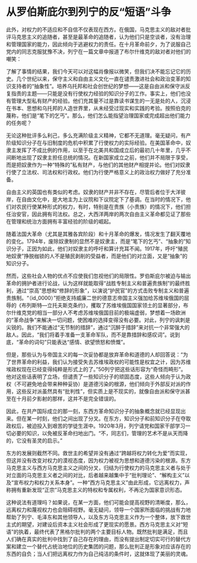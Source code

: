 # 从罗伯斯庇尔到列宁的反“短语”斗争

此外，对权力的不适应和不自信不仅表现在西方。在俄国，马克思主义的敌对者批评马克思主义的追随者，甚至是最革命的追随者，认为他们只是空谈者，没有治理和管理国家的能力，因此倾向于逃避权力的责任。在十月革命前夕，为了说服自己党内的同志克服犹豫不决，列宁在一篇文章中报道了布尔什维克的敌对者对他们的嘲笑：

了解了事情的结果，我们今天可以对这幅肖像报以微笑，但我们决不能忘记它的历史。几个世纪以来，保守主义和自由主义文化一直在谴责激进社会和政治变革的知识支持者的“抽象性”。培养乌托邦和社会创世纪的梦想——这是自由派和保守派反复指责的主题——只能是没有行使权力经验的知识分子的工作。事实上，他们也没有管理大型私有财产的经验。他们充其量不过是靠读书谋生的一无是处的人，沉浸在书本、思想和乌托邦的人造世界里，从未经受过现实和实践的考验。按照伯克的蔑称，他们是“笔下的乞丐”。那么，他们怎么能指望治理国家或完成超出他们能力的任务呢？

无论这种批评多么利己，多么充满阶级主义精神，它都不无道理。毫无疑问，有产阶级知识分子在与旧制度的危机中积累了行使权力的实际经验。在美国革命中，奴隶主发挥了不成比例的作用，以至于在北美共和国成立后的最初几十年里，几乎不间断地出现了奴隶主担任总统的情况。在新国家成立之前，他们并不局限于享受，而是把奴隶作为一种“特殊的”私有财产，与他们的其他财产相提并论。他们对奴隶行使了立法权、司法权和行政权。他们为行使严格意义上的政治权力做好了充分准备。

自由主义的英国也有类似的考虑。奴隶的财产并非不存在，尽管后者位于大洋彼岸，在自由文化中，是大地主为上议院和下议院定下了基调。在当时的情况下，他们对农民行使某种形式的权力，有时，特别是在贵族（小贵族）的情况下，他们担任治安官，因此拥有司法权。总之，大西洋两岸的两次自由主义革命都见证了那些在管理和统治方面拥有丰富经验的阶级的崛起。

随着法国大革命（尤其是其雅各宾阶段）和十月革命的爆发，情况发生了翻天覆地的变化。1794年，废除奴隶制的显然不是奴隶主，而是“笔下的乞丐”、“抽象的”知识分子，正因为如此，他们对奴隶主的呼吁和算计充耳不闻。1917年，呼吁“殖民地奴隶”挣脱枷锁的人不是殖民剥削的受益者，而是他们的对立面，又是“抽象”的知识分子。

然而，这些社会人物的优点不应使我们忽视他们的局限性。罗伯斯庇尔被迫与输出革命的拥护者进行论战，认为这样就能取得“战胜专制主义和普遍贵族制”的最终胜利，通过“崇高”思想和“修辞的形象”，以演说“护民官”的方式击败专制主义和普遍贵族制。“（id_0000）”拒绝支持威廉二世的德意志帝国主义强加给苏维埃俄国的屈辱的《布列斯特—立托夫斯克条约》，攫取了苏维埃俄国国家领土的显著部分，布尔什维克党的相当一部分人不考虑苏维埃俄国目前的极端虚弱，梦想着一场欧洲的“革命战争”来解决一切问题，使困难的选择变得没有必要。对此，列宁的讽刺是尖锐的。我们不能通过“无节制的措辞”，通过“沉醉于措辞”来对抗一个非常强大的敌人。因此，“我们将着手准备一支革命军队，而不是靠措辞和感叹词”。说到底，“革命的词句”只能表达“感情、欲望愤怒和愤慨”。

但是，那些认为与帝国主义的每一次妥协都是放弃革命和道德的人却回答说：“为了世界革命的利益，我们认为接受失去苏维埃政权的可能性是权宜之计，因为苏维埃政权现在已经变得纯粹是形式上的了。”50列宁把这些话形容为“奇怪而畸形”。他对这些话表明了立场，但谴责了一些知识分子的顽固态度，这些人倾向于认为政权（不可避免地会带来种种妥协）是道德污染的根源，他们倾向于外部反对派的作用，这些反对派虽然具有“批判性”，但实质上是不现实的，就像自由派和保守派甚至在十月前夕影射的那样，这并不是完全错误的。

因此，在共产国际成立的那一刻，东西方革命知识分子的抽象概念就已经显现出来。但在某一时刻，他们之间出现了分叉。在东方，知识分子和前知识分子在夺取政权后，被迫投入到艰苦的学徒生涯中。1920年3月，列宁请党和国家干部学习一切必要的知识，以免被反革命扫地出门。“不，同志们，管理的艺术不是从天而降的，它没有圣灵的启示。”

东方的发展则截然不同。救世主的希望并没有通过“跨越将权力转化为爱”而实现，但这并没有改变对权力的漠视态度，因为权力被视为思想和道德污染的根源。东方马克思主义与西方马克思主义之间的分叉，归结为行使权力的马克思主义者与处于对立面的马克思主义者之间的对比，后者越来越集中于“批判理论”、“解构主义”以及“宣布权力和权力关系本身”。一种“西方马克思主义”由此形成，它远离权力，声称拥有重新发现“正宗”马克思主义的特权和专属权利，不再沦为国家意识形态。

这种说法有道理吗？如果说，在某一方面，他们可能会提高视野的清晰度，那么，远离权力和蔑视权力也会阻碍视野。毫无疑问，领导一个国家所面临的挑战有力地帮助了列宁、毛泽东和其他领导人，以及东方马克思主义作为一个整体，放下救世主式的期望，对建设后资本主义社会形成了更现实的愿景。西方马克思主义对“短语”的执着，最终代表了黑格尔批判的两个主要目标人物。既然批判是满足，而且人们确在真实的批判中找到了自己存在的理由，而没有提出制定切实可行的替代方案和建立一个替代占统治地位的历史集团的问题，那么批判正是形象对应该存在的东西的自负；当人们把远离权力作为自己纯洁的条件时，这就体现了美丽的灵魂。

